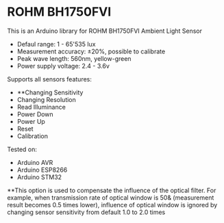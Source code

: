 # ROHM BH1750FVI
This is an Arduino library for ROHM BH1750FVI Ambient Light Sensor

- Defaul range:         1 - 65'535 lux
- Measurement accuracy: ±20%, possible to calibrate
- Peak wave length:     560nm, yellow-green
- Power supply voltage: 2.4 - 3.6v

Supports all sensors features:

- **Changing Sensitivity
- Changing Resolution
- Read Illuminance
- Power Down
- Power Up
- Reset
- Calibration

Tested on:

- Arduino AVR
- Arduino ESP8266
- Arduino STM32

**This option is used to compensate the influence of the optical filter. For example, when transmission rate of optical window is 50& (measurement result becomes 0.5 times lower), influence of optical window is ignored by changing sensor sensitivity from default 1.0 to 2.0 times
